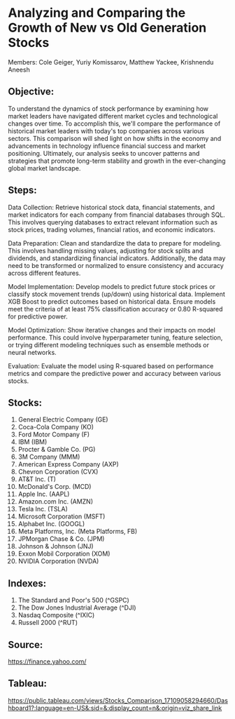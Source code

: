# Analyzing and Comparing the Growth of New vs Old Generation Stocks

Members:  Cole Geiger, Yuriy Komissarov, Matthew Yackee, Krishnendu Aneesh

## Objective:

To understand the dynamics of stock performance by examining how market leaders have navigated different market cycles and technological changes over time. To accomplish this, we'll compare the performance of historical market leaders with today's top companies across various sectors. This comparison will shed light on how shifts in the economy and advancements in technology influence financial success and market positioning. Ultimately, our analysis seeks to uncover patterns and strategies that promote long-term stability and growth in the ever-changing global market landscape.


## Steps:

Data Collection: Retrieve historical stock data, financial statements, and market indicators for each company from financial databases through SQL. This involves querying databases to extract relevant information such as stock prices, trading volumes, financial ratios, and economic indicators.

Data Preparation: Clean and standardize the data to prepare for modeling. This involves handling missing values, adjusting for stock splits and dividends, and standardizing financial indicators. Additionally, the data may need to be transformed or normalized to ensure consistency and accuracy across different features.

Model Implementation: Develop models to predict future stock prices or classify stock movement trends (up/down) using historical data. Implement XGB Boost to predict outcomes based on historical data. Ensure models meet the criteria of at least 75% classification accuracy or 0.80 R-squared for predictive power.

Model Optimization: Show iterative changes and their impacts on model performance. This could involve hyperparameter tuning, feature selection, or trying different modeling techniques such as ensemble methods or neural networks.

Evaluation: Evaluate the model using R-squared based on performance metrics and compare the predictive power and accuracy between various stocks.


## Stocks:
1. General Electric Company (GE)
2. Coca-Cola Company (KO)
3. Ford Motor Company (F)
4. IBM (IBM)
5. Procter & Gamble Co. (PG)
6. 3M Company (MMM)
7. American Express Company (AXP)
8. Chevron Corporation (CVX)
9. AT&T Inc. (T)
10. McDonald's Corp. (MCD)
11. Apple Inc. (AAPL)
12. Amazon.com Inc. (AMZN)
13. Tesla Inc. (TSLA)
14. Microsoft Corporation (MSFT)
15. Alphabet Inc. (GOOGL)
16. Meta Platforms, Inc. (Meta Platforms, FB)
17. JPMorgan Chase & Co. (JPM)
18. Johnson & Johnson (JNJ)
19. Exxon Mobil Corporation (XOM)
20. NVIDIA Corporation (NVDA)

## Indexes:
1. The Standard and Poor's 500 (^GSPC)
2. The Dow Jones Industrial Average (^DJI)
3. Nasdaq Composite (^IXIC)
4. Russell 2000 (^RUT)


## Source:
https://finance.yahoo.com/

## Tableau:
[
](https://public.tableau.com/views/Stocks_Comparison_17109058294660/Dashboard1?:language=en-US&:sid=&:display_count=n&:origin=viz_share_link)https://public.tableau.com/views/Stocks_Comparison_17109058294660/Dashboard1?:language=en-US&:sid=&:display_count=n&:origin=viz_share_link
